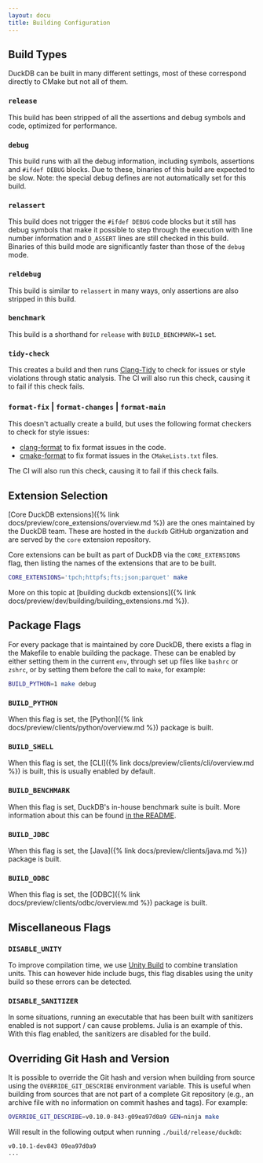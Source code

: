 ```yaml
---
layout: docu
title: Building Configuration
---
```


## Build Types

DuckDB can be built in many different settings, most of these correspond directly to CMake but not all of them.

### `release`

This build has been stripped of all the assertions and debug symbols and code, optimized for performance.

### `debug`

This build runs with all the debug information, including symbols, assertions and `#ifdef DEBUG` blocks.
Due to these, binaries of this build are expected to be slow.
Note: the special debug defines are not automatically set for this build.

### `relassert`

This build does not trigger the `#ifdef DEBUG` code blocks but it still has debug symbols that make it possible to step through the execution with line number information and `D_ASSERT` lines are still checked in this build.
Binaries of this build mode are significantly faster than those of the `debug` mode.

### `reldebug`

This build is similar to `relassert` in many ways, only assertions are also stripped in this build.

### `benchmark`

This build is a shorthand for `release` with `BUILD_BENCHMARK=1` set.

### `tidy-check`

This creates a build and then runs [Clang-Tidy](https://clang.llvm.org/extra/clang-tidy/) to check for issues or style violations through static analysis.
The CI will also run this check, causing it to fail if this check fails.

### `format-fix` | `format-changes` | `format-main`

This doesn't actually create a build, but uses the following format checkers to check for style issues:

* [clang-format](https://clang.llvm.org/docs/ClangFormat.html) to fix format issues in the code.
* [cmake-format](https://cmake-format.readthedocs.io/en/latest/) to fix format issues in the `CMakeLists.txt` files.

The CI will also run this check, causing it to fail if this check fails.

## Extension Selection

[Core DuckDB extensions]({% link docs/preview/core_extensions/overview.md %}) are the ones maintained by the DuckDB team. These are hosted in the `duckdb` GitHub organization and are served by the `core` extension repository.

Core extensions can be built as part of DuckDB via the `CORE_EXTENSIONS` flag, then listing the names of the extensions that are to be built.

```bash
CORE_EXTENSIONS='tpch;httpfs;fts;json;parquet' make
```

More on this topic at [building duckdb extensions]({% link docs/preview/dev/building/building_extensions.md %}).

## Package Flags

For every package that is maintained by core DuckDB, there exists a flag in the Makefile to enable building the package.
These can be enabled by either setting them in the current `env`, through set up files like `bashrc` or `zshrc`, or by setting them before the call to `make`, for example:

```bash
BUILD_PYTHON=1 make debug
```

### `BUILD_PYTHON`

When this flag is set, the [Python]({% link docs/preview/clients/python/overview.md %}) package is built.

### `BUILD_SHELL`

When this flag is set, the [CLI]({% link docs/preview/clients/cli/overview.md %}) is built, this is usually enabled by default.

### `BUILD_BENCHMARK`

When this flag is set, DuckDB's in-house benchmark suite is built.
More information about this can be found [in the README](https://github.com/duckdb/duckdb/blob/main/benchmark/README.md).

### `BUILD_JDBC`

When this flag is set, the [Java]({% link docs/preview/clients/java.md %}) package is built.

### `BUILD_ODBC`

When this flag is set, the [ODBC]({% link docs/preview/clients/odbc/overview.md %}) package is built.

## Miscellaneous Flags

### `DISABLE_UNITY`

To improve compilation time, we use [Unity Build](https://cmake.org/cmake/help/latest/prop_tgt/UNITY_BUILD.html) to combine translation units.
This can however hide include bugs, this flag disables using the unity build so these errors can be detected.

### `DISABLE_SANITIZER`

In some situations, running an executable that has been built with sanitizers enabled is not support / can cause problems. Julia is an example of this.
With this flag enabled, the sanitizers are disabled for the build.

## Overriding Git Hash and Version

It is possible to override the Git hash and version when building from source using the `OVERRIDE_GIT_DESCRIBE` environment variable.
This is useful when building from sources that are not part of a complete Git repository (e.g., an archive file with no information on commit hashes and tags).
For example:

```bash
OVERRIDE_GIT_DESCRIBE=v0.10.0-843-g09ea97d0a9 GEN=ninja make
```

Will result in the following output when running `./build/release/duckdb`:

```text
v0.10.1-dev843 09ea97d0a9
...
```
